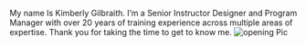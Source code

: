 

My name Is Kimberly Gilbraith.  I’m a Senior Instructor Designer and Program Manager with over 20 years of training experience across multiple areas of expertise.  Thank you for taking the time to get to know me. 
![opening Pic](https://github.com/user-attachments/assets/2f56ac31-be2e-4cb6-8415-1e16c9923a89)
